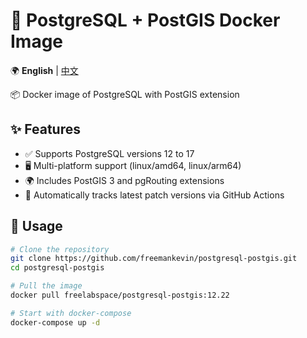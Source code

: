 # 🐘 PostgreSQL + PostGIS Docker Image 

🌍 **English** | [中文](README.md)

📦 Docker image of PostgreSQL with PostGIS extension

## ✨ Features
- ✅ Supports PostgreSQL versions 12 to 17
- 🖥️ Multi-platform support (linux/amd64, linux/arm64)
- 🌍 Includes PostGIS 3 and pgRouting extensions
- 🔄 Automatically tracks latest patch versions via GitHub Actions

## 🚀 Usage
```bash
# Clone the repository
git clone https://github.com/freemankevin/postgresql-postgis.git
cd postgresql-postgis

# Pull the image
docker pull freelabspace/postgresql-postgis:12.22

# Start with docker-compose
docker-compose up -d
```
